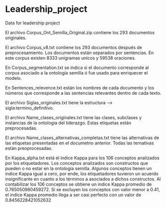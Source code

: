 # Leadership_project
Data for leadership project

El archivo Corpus_Ont_Semilla_Original.zip contiene los 293 documentos originales.

El archivo Corpus_v8.txt contiene los 293 documentos después de preprocesamiento. Los documentos están separados por sentencias. En este corpus existen 8333 unigramas unicos y 59538 oraciones.

En Corpus_segmentation.txt se indica si el documento corresponde al corpus asociado a la ontología semilla ó fue usado para enriquecer el modelo.

En Sentences_relevence.txt están los nombres de cada documento y los números que corresponde a las sentencias relevantes dentro de cada texto.

El archivo Siglas_originales.txt tiene la estructura --> sigla:termino_definitivo.

El archivo Name_clases_originales.txt tiene las clases, subclases y instancias de la ontología del liderazgo. Estas etiquetas están preprocesadas.

El archivo Name_clases_alternativas_completas.txt tiene las alternativas de las etiquetas presentadas en el documetno anterior. Todas las ternativas están preoprocesadas.

En Kappa_alpha.txt está el indice Kappa para los 106 conceptos analizados por los etiquetadores. Los conceptos analizados son constructos que pueden o no estar en la ontología semilla. Algunos conceptos tienen un indice Kappa igual a cero, por ende, los etiquetadores tuvieron un acuerdo insignificante en cuanto a los términos a asociados a dichos constructos. Al contabilizar los 106 conceptos se obtiene un indice Kappa promedio de 0.765050980459272. Si se excluyen los conceptos con valor menor a 0.41, el indice Kappa promedio llega a ser casi perfecto con un valor de 0.8456228421052632


